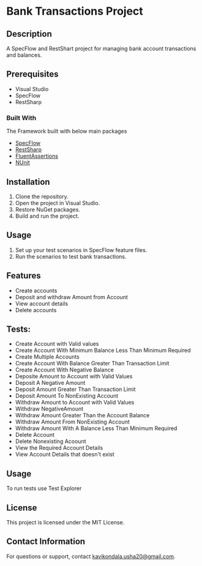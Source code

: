 ﻿# Bank Transactions Project

## Description
A SpecFlow and RestShart project for managing bank account transactions and balances.

## Prerequisites
- Visual Studio
- SpecFlow
- RestSharp

### Built With
The Framework built with below main packages
* [SpecFlow](https://specflow.org/)
* [RestSharp](http://restsharp.org)
* [FluentAssertions](https://fluentAssertions.com)
* [NUnit](https://nunit.org)

## Installation
1. Clone the repository.
2. Open the project in Visual Studio.
3. Restore NuGet packages.
4. Build and run the project.

## Usage
1. Set up your test scenarios in SpecFlow feature files.
2. Run the scenarios to test bank transactions.

## Features
- Create accounts
- Deposit and withdraw Amount from Account
- View account details
- Delete accounts

## Tests:
- Create Account with Valid values
- Create Account With Minimum Balance Less Than Minimum Required
- Create Multiple Accounts
- Create Account With Balance Greater Than Transaction Limit
- Create Account With Negative Balance
- Deposite Amount to Account with Valid Values
- Deposit A Negative Amount
- Deposit Amount Greater Than Transaction Limit
- Deposit Amount To NonExisting Account
- Withdraw Amount to Account with Valid Values
- Withdraw NegativeAmount
- Withdraw Amount Greater Than the Account Balance
- Withdraw Amount From NonExisting Account
- Withdraw Amount With A Balance Less Than Minimum Required
- Delete Account
- Delete Nonexisting Acoount 
- View the Required Account Details 
- View Account Details that doesn't exist 


## Usage
To run tests use Test Explorer


## License
This project is licensed under the MIT License.

## Contact Information
For questions or support, contact kavikondala.usha20@gmail.com.


